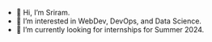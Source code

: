 - 👋 Hi, I’m Sriram.
- 👀 I’m interested in WebDev, DevOps, and Data Science.
- 🌱 I’m currently looking for internships for Summer 2024.

<!---
srirams1003/srirams1003 is a ✨ special ✨ repository because its `README.md` (this file) appears on your GitHub profile.
You can click the Preview link to take a look at your changes.
--->
